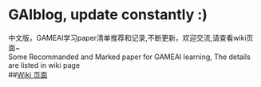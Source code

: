 # GAIblog, update constantly :)
中文版，GAMEAI学习paper清单推荐和记录,不断更新，欢迎交流,请查看wiki页面~  
Some Recommanded and Marked paper for GAMEAI learning, The details are listed in wiki page  
##[Wiki 页面](https://github.com/ls361664056/GameAI-paper-list/wiki/GameAi-paper-list)

